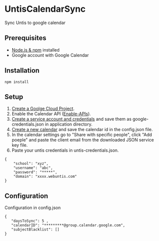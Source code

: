 # UntisCalendarSync
Sync Untis to google calendar                                                   
                                                                                
## Prerequisites                                                                
* [Node.js & npm](https://docs.npmjs.com/downloading-and-installing-node-js-and-npm) installed
* Google account with Google Calendar



## Installation
```
npm install
```

## Setup
1. [Create a Goolge Cloud Project](https://developers.google.com/workspace/guides/create-project).
2. Enable the Calendar API ([Enable-APIs](https://developers.google.com/workspace/guides/enable-apis)).
3. [Create a service account and credentials](https://developers.google.com/workspace/guides/create-credentials#service-account) 
and save them as google-credentials.json in application directory.
4. [Create a new calendar](https://support.google.com/calendar/answer/37095?hl=en) and save the calendar id in the config.json file.
5. In the calendar settings go to "Share with specific people", click "Add poeple" and paste the client email from the downloaded JSON
service key file.
6. Paste your untis credentials in untis-credentials.json.

```
{
    "school": "xyz",
    "username": "abc",
    "password": "*****",
    "domain": "xxxx.webuntis.com"
}
```

## Configuration
Configuration in config.json
```
{
   "daysToSync": 5 ,
   "calendarID": "*********@group.calendar.google.com",
   "subjectBlacklist": []
}
```
